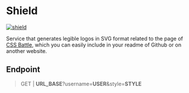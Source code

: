 # Shield

[![shield](https://css-battle-shield.herokuapp.com?username=edixon&style=flatBig)](https://cssbattle.dev)

Service that generates legible logos in SVG format related to the page of
[CSS Battle](https://cssbattle.dev), which you can easily include in your readme of Github
or on another website.

## Endpoint

> GET | **URL_BASE**?username=**USER**&style=**STYLE**
